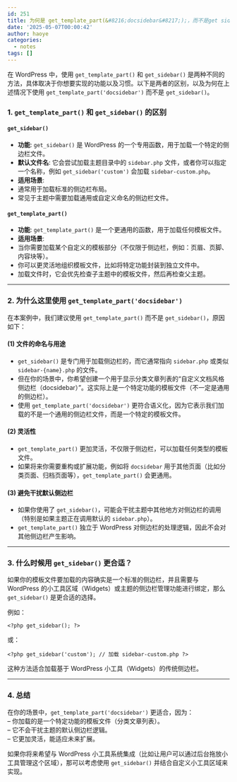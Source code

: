 ```yaml
---
id: 251
title: 为何是 get_template_part(&#8216;docsidebar&#8217;);，而不是get sidebar
date: '2025-05-07T00:00:42'
author: haoye
categories:
  - notes
tags: []
---
```


在 WordPress 中，使用 `get_template_part()` 和 `get_sidebar()` 是两种不同的方法，具体取决于你想要实现的功能以及习惯。以下是两者的区别，以及为何在上述情况下使用 `get_template_part('docsidebar')` 而不是 `get_sidebar()`。

### **1. `get_template_part()` 和 `get_sidebar()` 的区别**

#### **`get_sidebar()`**

- **功能**: `get_sidebar()` 是 WordPress 的一个专用函数，用于加载一个特定的侧边栏文件。
- **默认文件名**: 它会尝试加载主题目录中的 `sidebar.php` 文件，或者你可以指定一个名称，例如 `get_sidebar('custom')` 会加载 `sidebar-custom.php`。
- **适用场景**:
- 通常用于加载标准的侧边栏布局。
- 常见于主题中需要加载通用或自定义命名的侧边栏文件。

#### **`get_template_part()`**

- **功能**: `get_template_part()` 是一个更通用的函数，用于加载任何模板文件。
- **适用场景**:
- 当你需要加载某个自定义的模板部分（不仅限于侧边栏，例如：页眉、页脚、内容块等）。
- 你可以更灵活地组织模板文件，比如将特定功能封装到独立文件中。
- 加载文件时，它会优先检查子主题中的模板文件，然后再检查父主题。

***

### **2. 为什么这里使用 `get_template_part('docsidebar')`**

在本案例中，我们建议使用 `get_template_part()` 而不是 `get_sidebar()`，原因如下：

#### **(1) 文件的命名与用途**

- `get_sidebar()` 是专门用于加载侧边栏的，而它通常指向 `sidebar.php` 或类似 `sidebar-{name}.php` 的文件。
- 但在你的场景中，你希望创建一个用于显示分类文章列表的“自定义文档风格侧边栏（docsidebar）”。这实际上是一个特定功能的模板文件（不一定是通用的侧边栏）。
- 使用 `get_template_part('docsidebar')` 更符合语义化，因为它表示我们加载的不是一个通用的侧边栏文件，而是一个特定的模板文件。

#### **(2) 灵活性**

- `get_template_part()` 更加灵活，不仅限于侧边栏，可以加载任何类型的模板文件。
- 如果将来你需要重构或扩展功能，例如将 `docsidebar` 用于其他页面（比如分类页面、归档页面等），`get_template_part()` 会更通用。

#### **(3) 避免干扰默认侧边栏**

- 如果你使用了 `get_sidebar()`，可能会干扰主题中其他地方对侧边栏的调用（特别是如果主题正在调用默认的 `sidebar.php`）。
- `get_template_part()` 独立于 WordPress 对侧边栏的处理逻辑，因此不会对其他侧边栏产生影响。

***

### **3. 什么时候用 `get_sidebar()` 更合适？**

如果你的模板文件要加载的内容确实是一个标准的侧边栏，并且需要与 WordPress 的小工具区域（Widgets）或主题的侧边栏管理功能进行绑定，那么 `get_sidebar()` 是更合适的选择。

例如：

```
<?php get_sidebar(); ?>
```

或：

```
<?php get_sidebar('custom'); // 加载 sidebar-custom.php ?>
```

这种方法适合加载基于 WordPress 小工具（Widgets）的传统侧边栏。

***

### **4. 总结**

在你的场景中，`get_template_part('docsidebar')` 更适合，因为：\
– 你加载的是一个特定功能的模板文件（分类文章列表）。\
– 它不会干扰主题的默认侧边栏逻辑。\
– 它更加灵活，能适应未来扩展。

如果你将来希望与 WordPress 小工具系统集成（比如让用户可以通过后台拖放小工具管理这个区域），那可以考虑使用 `get_sidebar()` 并结合自定义小工具区域来实现。
